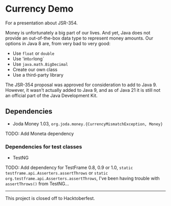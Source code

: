 # Currency Demo

For a presentation about JSR-354.

Money is unfortunately a big part of our lives. And yet, Java does not provide 
an out-of-the-box data type to represent money amounts. Our options in Java 8 
are, from very bad to very good:

* Use `float` or `double`
* Use 'int` or `long`
* Use `java.math.BigDecimal`
* Create our own class
* Use a third-party library

The JSR-354 proposal was approved for consideration to add to Java 9. However, 
it wasn't actually added to Java 9, and as of Java 21 it is still not an 
official part of the Java Development Kit.

## Dependencies

* Joda Money 1.03, `org.joda.money.{CurrencyMismatchException, Money}`

TODO: Add Moneta dependency

### Dependencies for test classes

* TestNG

TODO: Add dependency for TestFrame 0.8, 0.9 or 1.0, 
`static testframe.api.Asserters.assertThrows` or 
`static org.testframe.api.Asserters.assertThrows`, I've been having trouble with 
`assertThrows()` from TestNG...

----

This project is closed off to Hacktoberfest.

